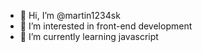 - 👋 Hi, I’m @martin1234sk
- 👀 I’m interested in front-end development
- 🌱 I’m currently learning javascript



<!---
martin1234sk/martin1234sk is a ✨ special ✨ repository because its `README.md` (this file) appears on your GitHub profile.
You can click the Preview link to take a look at your changes.
--->
